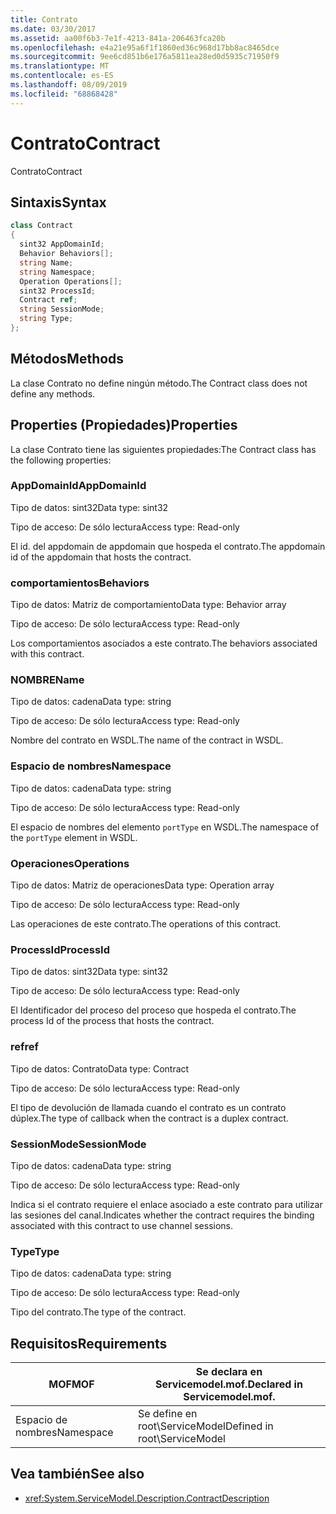 ```yaml
---
title: Contrato
ms.date: 03/30/2017
ms.assetid: aa00f6b3-7e1f-4213-841a-206463fca20b
ms.openlocfilehash: e4a21e95a6f1f1860ed36c968d17bb8ac8465dce
ms.sourcegitcommit: 9ee6cd851b6e176a5811ea28ed0d5935c71950f9
ms.translationtype: MT
ms.contentlocale: es-ES
ms.lasthandoff: 08/09/2019
ms.locfileid: "68868428"
---
```

# <a name="contract"></a><span data-ttu-id="99696-102">Contrato</span><span class="sxs-lookup"><span data-stu-id="99696-102">Contract</span></span>
<span data-ttu-id="99696-103">Contrato</span><span class="sxs-lookup"><span data-stu-id="99696-103">Contract</span></span>  
  
## <a name="syntax"></a><span data-ttu-id="99696-104">Sintaxis</span><span class="sxs-lookup"><span data-stu-id="99696-104">Syntax</span></span>  
  
```csharp
class Contract  
{  
  sint32 AppDomainId;  
  Behavior Behaviors[];  
  string Name;  
  string Namespace;  
  Operation Operations[];  
  sint32 ProcessId;  
  Contract ref;  
  string SessionMode;  
  string Type;  
};  
```  
  
## <a name="methods"></a><span data-ttu-id="99696-105">Métodos</span><span class="sxs-lookup"><span data-stu-id="99696-105">Methods</span></span>  
 <span data-ttu-id="99696-106">La clase Contrato no define ningún método.</span><span class="sxs-lookup"><span data-stu-id="99696-106">The Contract class does not define any methods.</span></span>  
  
## <a name="properties"></a><span data-ttu-id="99696-107">Properties (Propiedades)</span><span class="sxs-lookup"><span data-stu-id="99696-107">Properties</span></span>  
 <span data-ttu-id="99696-108">La clase Contrato tiene las siguientes propiedades:</span><span class="sxs-lookup"><span data-stu-id="99696-108">The Contract class has the following properties:</span></span>  
  
### <a name="appdomainid"></a><span data-ttu-id="99696-109">AppDomainId</span><span class="sxs-lookup"><span data-stu-id="99696-109">AppDomainId</span></span>  
 <span data-ttu-id="99696-110">Tipo de datos: sint32</span><span class="sxs-lookup"><span data-stu-id="99696-110">Data type: sint32</span></span>  
  
 <span data-ttu-id="99696-111">Tipo de acceso: De sólo lectura</span><span class="sxs-lookup"><span data-stu-id="99696-111">Access type: Read-only</span></span>  
  
 <span data-ttu-id="99696-112">El id. del appdomain de appdomain que hospeda el contrato.</span><span class="sxs-lookup"><span data-stu-id="99696-112">The appdomain id of the appdomain that hosts the contract.</span></span>  
  
### <a name="behaviors"></a><span data-ttu-id="99696-113">comportamientos</span><span class="sxs-lookup"><span data-stu-id="99696-113">Behaviors</span></span>  
 <span data-ttu-id="99696-114">Tipo de datos: Matriz de comportamiento</span><span class="sxs-lookup"><span data-stu-id="99696-114">Data type: Behavior array</span></span>  
  
 <span data-ttu-id="99696-115">Tipo de acceso: De sólo lectura</span><span class="sxs-lookup"><span data-stu-id="99696-115">Access type: Read-only</span></span>  
  
 <span data-ttu-id="99696-116">Los comportamientos asociados a este contrato.</span><span class="sxs-lookup"><span data-stu-id="99696-116">The behaviors associated with this contract.</span></span>  
  
### <a name="name"></a><span data-ttu-id="99696-117">NOMBRE</span><span class="sxs-lookup"><span data-stu-id="99696-117">Name</span></span>  
 <span data-ttu-id="99696-118">Tipo de datos: cadena</span><span class="sxs-lookup"><span data-stu-id="99696-118">Data type: string</span></span>  
  
 <span data-ttu-id="99696-119">Tipo de acceso: De sólo lectura</span><span class="sxs-lookup"><span data-stu-id="99696-119">Access type: Read-only</span></span>  
  
 <span data-ttu-id="99696-120">Nombre del contrato en WSDL.</span><span class="sxs-lookup"><span data-stu-id="99696-120">The name of the contract in WSDL.</span></span>  
  
### <a name="namespace"></a><span data-ttu-id="99696-121">Espacio de nombres</span><span class="sxs-lookup"><span data-stu-id="99696-121">Namespace</span></span>  
 <span data-ttu-id="99696-122">Tipo de datos: cadena</span><span class="sxs-lookup"><span data-stu-id="99696-122">Data type: string</span></span>  
  
 <span data-ttu-id="99696-123">Tipo de acceso: De sólo lectura</span><span class="sxs-lookup"><span data-stu-id="99696-123">Access type: Read-only</span></span>  
  
 <span data-ttu-id="99696-124">El espacio de nombres del elemento `portType` en WSDL.</span><span class="sxs-lookup"><span data-stu-id="99696-124">The namespace of the `portType` element in WSDL.</span></span>  
  
### <a name="operations"></a><span data-ttu-id="99696-125">Operaciones</span><span class="sxs-lookup"><span data-stu-id="99696-125">Operations</span></span>  
 <span data-ttu-id="99696-126">Tipo de datos: Matriz de operaciones</span><span class="sxs-lookup"><span data-stu-id="99696-126">Data type: Operation array</span></span>  
  
 <span data-ttu-id="99696-127">Tipo de acceso: De sólo lectura</span><span class="sxs-lookup"><span data-stu-id="99696-127">Access type: Read-only</span></span>  
  
 <span data-ttu-id="99696-128">Las operaciones de este contrato.</span><span class="sxs-lookup"><span data-stu-id="99696-128">The operations of this contract.</span></span>  
  
### <a name="processid"></a><span data-ttu-id="99696-129">ProcessId</span><span class="sxs-lookup"><span data-stu-id="99696-129">ProcessId</span></span>  
 <span data-ttu-id="99696-130">Tipo de datos: sint32</span><span class="sxs-lookup"><span data-stu-id="99696-130">Data type: sint32</span></span>  
  
 <span data-ttu-id="99696-131">Tipo de acceso: De sólo lectura</span><span class="sxs-lookup"><span data-stu-id="99696-131">Access type: Read-only</span></span>  
  
 <span data-ttu-id="99696-132">El Identificador del proceso del proceso que hospeda el contrato.</span><span class="sxs-lookup"><span data-stu-id="99696-132">The process Id of the process that hosts the contract.</span></span>  
  
### <a name="ref"></a><span data-ttu-id="99696-133">ref</span><span class="sxs-lookup"><span data-stu-id="99696-133">ref</span></span>  
 <span data-ttu-id="99696-134">Tipo de datos: Contrato</span><span class="sxs-lookup"><span data-stu-id="99696-134">Data type: Contract</span></span>  
  
 <span data-ttu-id="99696-135">Tipo de acceso: De sólo lectura</span><span class="sxs-lookup"><span data-stu-id="99696-135">Access type: Read-only</span></span>  
  
 <span data-ttu-id="99696-136">El tipo de devolución de llamada cuando el contrato es un contrato dúplex.</span><span class="sxs-lookup"><span data-stu-id="99696-136">The type of callback when the contract is a duplex contract.</span></span>  
  
### <a name="sessionmode"></a><span data-ttu-id="99696-137">SessionMode</span><span class="sxs-lookup"><span data-stu-id="99696-137">SessionMode</span></span>  
 <span data-ttu-id="99696-138">Tipo de datos: cadena</span><span class="sxs-lookup"><span data-stu-id="99696-138">Data type: string</span></span>  
  
 <span data-ttu-id="99696-139">Tipo de acceso: De sólo lectura</span><span class="sxs-lookup"><span data-stu-id="99696-139">Access type: Read-only</span></span>  
  
 <span data-ttu-id="99696-140">Indica si el contrato requiere el enlace asociado a este contrato para utilizar las sesiones del canal.</span><span class="sxs-lookup"><span data-stu-id="99696-140">Indicates whether the contract requires the binding associated with this contract to use channel sessions.</span></span>  
  
### <a name="type"></a><span data-ttu-id="99696-141">Type</span><span class="sxs-lookup"><span data-stu-id="99696-141">Type</span></span>  
 <span data-ttu-id="99696-142">Tipo de datos: cadena</span><span class="sxs-lookup"><span data-stu-id="99696-142">Data type: string</span></span>  
  
 <span data-ttu-id="99696-143">Tipo de acceso: De sólo lectura</span><span class="sxs-lookup"><span data-stu-id="99696-143">Access type: Read-only</span></span>  
  
 <span data-ttu-id="99696-144">Tipo del contrato.</span><span class="sxs-lookup"><span data-stu-id="99696-144">The type of the contract.</span></span>  
  
## <a name="requirements"></a><span data-ttu-id="99696-145">Requisitos</span><span class="sxs-lookup"><span data-stu-id="99696-145">Requirements</span></span>  
  
|<span data-ttu-id="99696-146">MOF</span><span class="sxs-lookup"><span data-stu-id="99696-146">MOF</span></span>|<span data-ttu-id="99696-147">Se declara en Servicemodel.mof.</span><span class="sxs-lookup"><span data-stu-id="99696-147">Declared in Servicemodel.mof.</span></span>|  
|---------|-----------------------------------|  
|<span data-ttu-id="99696-148">Espacio de nombres</span><span class="sxs-lookup"><span data-stu-id="99696-148">Namespace</span></span>|<span data-ttu-id="99696-149">Se define en root\ServiceModel</span><span class="sxs-lookup"><span data-stu-id="99696-149">Defined in root\ServiceModel</span></span>|  
  
## <a name="see-also"></a><span data-ttu-id="99696-150">Vea también</span><span class="sxs-lookup"><span data-stu-id="99696-150">See also</span></span>

- <xref:System.ServiceModel.Description.ContractDescription>
